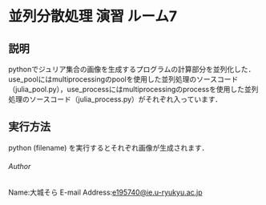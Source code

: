 # 並列分散処理 演習 ルーム7
## 説明
pythonでジュリア集合の画像を生成するプログラムの計算部分を並列化した．
use_poolにはmultiprocessingのpoolを使用した並列処理のソースコード（julia_pool.py），use_processにはmultiprocessingのprocessを使用した並列処理のソースコード（julia_process.py）がそれぞれ入っています．
## 実行方法
python (filename) を実行するとそれぞれ画像が生成されます．

###### Author
Name:大城そら
E-mail Address:e195740@ie.u-ryukyu.ac.jp
